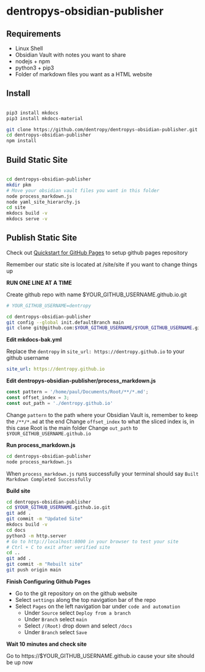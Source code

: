 # dentropys-obsidian-publisher

## Requirements

* Linux Shell
* Obsidian Vault with notes you want to share
* nodejs + npm
* python3 + pip3
* Folder of markdown files you want as a HTML website

## Install

``` bash

pip3 install mkdocs
pip3 install mkdocs-material

git clone https://github.com/dentropy/dentropys-obsidian-publisher.git
cd dentropys-obsidian-publisher
npm install

```

## Build Static Site

``` bash

cd dentropys-obsidian-publisher
mkdir pkm
# Move your obsidian vault files you want in this folder
node process_markdown.js
node yaml_site_hierarchy.js
cd site
mkdocs build -v
mkdocs serve -v

```

## Publish Static Site

Check out [Quickstart for GitHub Pages](https://docs.github.com/en/pages/quickstart) to setup github pages repository

Remember our static site is located at /site/site if you want to change things up

**RUN ONE LINE AT A TIME**

Create github repo with name $YOUR_GITHUB_USERNAME.github.io.git

``` bash
# YOUR_GITHUB_USERNAME=dentropy

cd dentropys-obsidian-publisher
git config --global init.defaultBranch main
git clone git@github.com:$YOUR_GITHUB_USERNAME/$YOUR_GITHUB_USERNAME.github.io.git
```

**Edit mkdocs-bak.yml**

Replace the `dentropy` in `site_url: https://dentropy.github.io` to your github username

``` yaml
site_url: https://dentropy.github.io
```


**Edit dentropys-obsidian-publisher/process_markdown.js**

``` js
const pattern = '/home/paul/Documents/Root/**/*.md';
const offset_index = 3;
const out_path = './dentropy.github.io'
```

Change `pattern` to the path where your Obsidian Vault is, remember to keep the `/**/*.md` at the end
Change `offset_index` to what the sliced index is, in this case Root is the main folder
Change `out_path` to `$YOUR_GITHUB_USERNAME.github.io`

**Run process_markdown.js**

``` bash
cd dentropys-obsidian-publisher
node process_markdown.js
```

When `process_markdown.js` runs successfully your terminal should say `Built Markdown Completed Successfully`

**Build site**

``` bash
cd dentropys-obsidian-publisher
cd $YOUR_GITHUB_USERNAME.github.io.git
git add .
git commit -m "Updated Site"
mkdocs build -v
cd docs
python3 -m http.server
# Go to http://localhost:8000 in your browser to test your site
# Ctrl + C to exit after verified site
cd ..
git add .
git commit -m "Rebuilt site"
git push origin main
```

**Finish Configuring Github Pages**

* Go to the git repository on on the github website
* Select `settings` along the top navigation bar of the repo
* Select `Pages` on the left navigation bar under `code and automation`
  * Under `Source` select `Deploy from a branch`
  * Under `Branch` select `main`
  * Select `/(Root)` drop down and select `/docs`
  * Under `Branch` select `Save`

**Wait 10 minutes and check site**

Go to https://$YOUR_GITHUB_USERNAME.github.io cause your site should be up now
